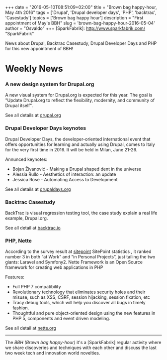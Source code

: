 +++
date        = "2016-05-10T08:51:09+02:00"
title       = "Brown bag happy-hour, May 4th 2016"
tags        = ['Drupal', 'Drupal developer days', 'PHP', 'backtrac', 'Casestudy']
topics      = ['Brown bag happy hour']
description = "First appointment of May's BBH"
slug        = 'brown-bag-happy-hour-2016-05-04'
author      = "Osvaldo"
+++
[SparkFabrik]: http://www.sparkfabrik.com/  "SparkFabrik"

News about Drupal, Backtrac Casestudy, Drupal Developer Days and PHP for this new appointment of BBH!

<!--more-->

# Weekly News


### A new design system for Drupal.org

A new visual system for Drupal.org is expected for this year.
The goal is "Update Drupal.org to reflect the flexibility, modernity, and community of Drupal itself".

See all details at [drupal.org](https://www.drupal.org/drupalorg/blog/a-new-design-system)


### Drupal Developer Days keynotes

Drupal Developer Days, the developer-oriented international event that offers opportunities for learning and actually using Drupal, comes to Italy for the very first time in 2016. It will be held in Milan, June 21-26.

Annunced keynotes:

*	Bojan Živanović - Making a Drupal shaped dent in the universe
*	Alessia Rullo - Aesthetics of interaction: an update
*	Jessica Rose - Automating Access to Development

See all details at [drupaldays.org](http://milan2016.drupaldays.org/program/keynotes)


### Backtrac Casestudy

BackTrac is visual regression testing tool, the case study explain a real life example, Drupal.org.

See all detail at [backtrac.io](https://backtrac.io/blog/case-study-drupalorg)


### PHP, Nette
According to the survey result at [sitepoint](http;//http://www.sitepoint.com) SitePoint statistics , it ranked number 3 in both “at Work” and “in Personal Projects”, just tailing the two giants: Laravel and Symfony2.
Nette Framework is an Open Source framework for creating web applications in PHP

Features:

*	Full PHP 7 compatibility
*	Revolutionary technology that eliminates security holes and their misuse, such as XSS, CSRF, session hijacking, session fixation, etc
*	Tracy debug tools, which will help you discover all bugs in timely fashion.
*	Thoughtful and pure object-oriented design using the new features in PHP 5, components and event driven modeling.

See all detail at [nette.org](https://nette.org)


***
The *BBH (Brown bag happy-hour)* it's a [SparkFabrik] regular activity where we share discoveries and techniques with each other and discuss the last two week tech and innovation world novelties.
